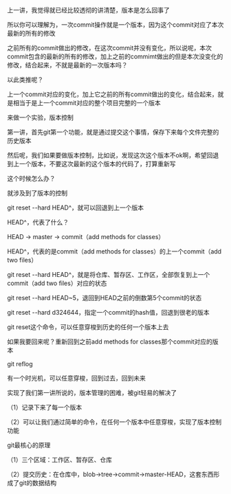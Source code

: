 
上一讲，我觉得就已经比较透彻的讲清楚，版本是怎么回事了

 

所以你可以理解为，一次commit操作就是一个版本，因为这个commit对应了本次最新的所有的修改

 

之前所有的commit做出的修改，在这次commit并没有变化，所以说呢，本次commit包含的最新的所有的修改，加上之前的commimt做出的但是本次没变化的修改，结合起来，不就是最新的一次版本吗？

 

以此类推呢？

 

上一个commit对应的变化，加上它之前的所有commit做出的变化，结合起来，就是相当于是上一个commit对应的整个项目完整的一个版本

 

来做一个实验，版本控制

 

第一讲，首先git第一个功能，就是通过提交这个事情，保存下来每个文件完整的历史版本

 

然后呢，我们如果要做版本控制，比如说，发现这次这个版本不ok啊，希望回退到上一个版本，不要这次最新的这个版本的代码了，打算重新写

 

这个时候怎么办？

 

就涉及到了版本的控制

 

git reset --hard HEAD^，就可以回退到上一个版本

 

HEAD^，代表了什么？

 

HEAD -> master -> commit（add methods for classes）

 

HEAD^，代表的是commit（add methods for classes）的上一个commit（add two files）

 

git reset --hard HEAD^，就是将仓库、暂存区、工作区，全部恢复到上一个commit（add two files）对应的状态

 

git reset --hard HEAD~5，退回到HEAD之前的倒数第5个commit的状态

 

git reset --hard d324644，指定一个commit的hash值，回退到很老的版本

 

git reset这个命令，可以任意穿梭到历史的任何一个版本上去

 

如果我要回来呢？重新回到之前add methods for classes那个commit对应的版本

 

git reflog

 

有一个时光机，可以任意穿梭，回到过去，回到未来

 

实现了我们第一讲所说的，版本管理的困难，被git轻易的解决了

 

（1）记录下来了每一个版本

（2）可以让我们通过简单的命令，在任何一个版本中任意穿梭，实现了版本控制功能

 

git最核心的原理

 

（1）三个区域：工作区、暂存区、仓库

（2）提交历史：在仓库中，blob->tree->commit->master-HEAD，这套东西形成了git的数据结构


